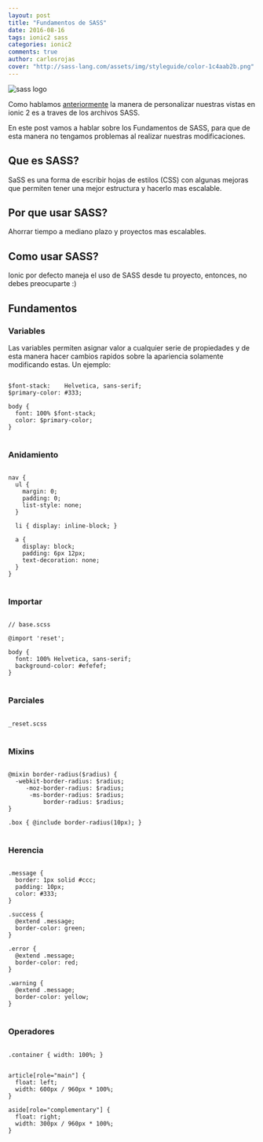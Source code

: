 ```yaml
---
layout: post
title: "Fundamentos de SASS"
date: 2016-08-16
tags: ionic2 sass
categories: ionic2
comments: true
author: carlosrojas
cover: "http://sass-lang.com/assets/img/styleguide/color-1c4aab2b.png"
---
```


<img class="img-responsive" src="http://sass-lang.com/assets/img/styleguide/color-1c4aab2b.png" alt="sass logo">

Como hablamos [anteriormente](http://www.ion-book.com/ionic2/personalizando-vistas) la manera de personalizar nuestras vistas en ionic 2 es a traves de los archivos SASS.

En este post vamos a hablar sobre los Fundamentos de SASS, para que de esta manera no tengamos problemas al realizar nuestras modificaciones.

## Que es SASS?

SaSS es una forma de escribir hojas de estilos (CSS) con algunas mejoras que permiten tener una mejor estructura y hacerlo mas escalable.

## Por que usar SASS?

Ahorrar tiempo a mediano plazo y proyectos mas escalables.

## Como usar SASS?

Ionic por defecto maneja el uso de SASS desde tu proyecto, entonces, no debes preocuparte :)

## Fundamentos

### Variables

Las variables permiten asignar valor a cualquier serie de propiedades y de esta manera hacer cambios rapidos sobre la apariencia solamente modificando
estas. Un ejemplo:

<pre>
<code>
$font-stack:    Helvetica, sans-serif;
$primary-color: #333;

body {
  font: 100% $font-stack;
  color: $primary-color;
}
</code>
</pre>

### Anidamiento

<pre>
<code>
nav {
  ul {
    margin: 0;
    padding: 0;
    list-style: none;
  }

  li { display: inline-block; }

  a {
    display: block;
    padding: 6px 12px;
    text-decoration: none;
  }
}
</code>
</pre>

### Importar

<pre>
<code>
// base.scss

@import 'reset';

body {
  font: 100% Helvetica, sans-serif;
  background-color: #efefef;
}
</code>
</pre>

### Parciales

<pre>
<code>
_reset.scss
</code>
</pre>

### Mixins

<pre>
<code>
@mixin border-radius($radius) {
  -webkit-border-radius: $radius;
     -moz-border-radius: $radius;
      -ms-border-radius: $radius;
          border-radius: $radius;
}

.box { @include border-radius(10px); }
</code>
</pre>

### Herencia

<pre>
<code>
.message {
  border: 1px solid #ccc;
  padding: 10px;
  color: #333;
}

.success {
  @extend .message;
  border-color: green;
}

.error {
  @extend .message;
  border-color: red;
}

.warning {
  @extend .message;
  border-color: yellow;
}
</code>
</pre>

### Operadores

<pre>
<code>
.container { width: 100%; }


article[role="main"] {
  float: left;
  width: 600px / 960px * 100%;
}

aside[role="complementary"] {
  float: right;
  width: 300px / 960px * 100%;
}
</code>
</pre>